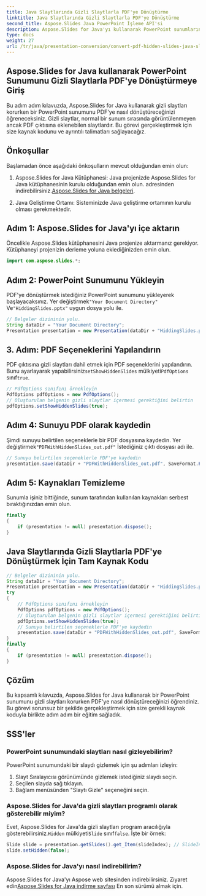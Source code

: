```yaml
---
title: Java Slaytlarında Gizli Slaytlarla PDF'ye Dönüştürme
linktitle: Java Slaytlarında Gizli Slaytlarla PDF'ye Dönüştürme
second_title: Aspose.Slides Java PowerPoint İşleme API'si
description: Aspose.Slides for Java'yı kullanarak PowerPoint sunumlarını gizli slaytlarla PDF'ye nasıl dönüştüreceğinizi öğrenin. Sorunsuz PDF oluşturmak için kaynak kodlu adım adım kılavuzumuzu izleyin.
type: docs
weight: 27
url: /tr/java/presentation-conversion/convert-pdf-hidden-slides-java-slides/
---
```


## Aspose.Slides for Java kullanarak PowerPoint Sunumunu Gizli Slaytlarla PDF'ye Dönüştürmeye Giriş

Bu adım adım kılavuzda, Aspose.Slides for Java kullanarak gizli slaytları korurken bir PowerPoint sunumunu PDF'ye nasıl dönüştüreceğinizi öğreneceksiniz. Gizli slaytlar, normal bir sunum sırasında görüntülenmeyen ancak PDF çıktısına eklenebilen slaytlardır. Bu görevi gerçekleştirmek için size kaynak kodunu ve ayrıntılı talimatları sağlayacağız.

## Önkoşullar

Başlamadan önce aşağıdaki önkoşulların mevcut olduğundan emin olun:

1.  Aspose.Slides for Java Kütüphanesi: Java projenizde Aspose.Slides for Java kütüphanesinin kurulu olduğundan emin olun. adresinden indirebilirsiniz.[Aspose.Slides for Java belgeleri](https://reference.aspose.com/slides/java/).

2. Java Geliştirme Ortamı: Sisteminizde Java geliştirme ortamının kurulu olması gerekmektedir.

## Adım 1: Aspose.Slides for Java'yı içe aktarın

Öncelikle Aspose.Slides kütüphanesini Java projenize aktarmanız gerekiyor. Kütüphaneyi projenizin derleme yoluna eklediğinizden emin olun.

```java
import com.aspose.slides.*;
```

## Adım 2: PowerPoint Sunumunu Yükleyin

 PDF'ye dönüştürmek istediğiniz PowerPoint sunumunu yükleyerek başlayacaksınız. Yer değiştirmek`"Your Document Directory"` Ve`"HiddingSlides.pptx"` uygun dosya yolu ile.

```java
// Belgeler dizininin yolu.
String dataDir = "Your Document Directory";
Presentation presentation = new Presentation(dataDir + "HiddingSlides.pptx");
```

## 3. Adım: PDF Seçeneklerini Yapılandırın

 PDF çıktısına gizli slaytları dahil etmek için PDF seçeneklerini yapılandırın. Bunu ayarlayarak yapabilirsiniz`setShowHiddenSlides` mülkiyeti`PdfOptions` sınıf`true`.

```java
// PdfOptions sınıfını örnekleyin
PdfOptions pdfOptions = new PdfOptions();
// Oluşturulan belgenin gizli slaytlar içermesi gerektiğini belirtin
pdfOptions.setShowHiddenSlides(true);
```

## Adım 4: Sunuyu PDF olarak kaydedin

 Şimdi sunuyu belirtilen seçeneklerle bir PDF dosyasına kaydedin. Yer değiştirmek`"PDFWithHiddenSlides_out.pdf"` İstediğiniz çıktı dosyası adı ile.

```java
// Sunuyu belirtilen seçeneklerle PDF'ye kaydedin
presentation.save(dataDir + "PDFWithHiddenSlides_out.pdf", SaveFormat.Pdf, pdfOptions);
```

## Adım 5: Kaynakları Temizleme

Sunumla işiniz bittiğinde, sunum tarafından kullanılan kaynakları serbest bıraktığınızdan emin olun.

```java
finally
{
    if (presentation != null) presentation.dispose();
}
```

## Java Slaytlarında Gizli Slaytlarla PDF'ye Dönüştürmek İçin Tam Kaynak Kodu

```java
// Belgeler dizininin yolu.
String dataDir = "Your Document Directory";
Presentation presentation = new Presentation(dataDir + "HiddingSlides.pptx");
try
{
	// PdfOptions sınıfını örnekleyin
	PdfOptions pdfOptions = new PdfOptions();
	// Oluşturulan belgenin gizli slaytlar içermesi gerektiğini belirtin
	pdfOptions.setShowHiddenSlides(true);
	// Sunuyu belirtilen seçeneklerle PDF'ye kaydedin
	presentation.save(dataDir + "PDFWithHiddenSlides_out.pdf", SaveFormat.Pdf, pdfOptions);
}
finally
{
	if (presentation != null) presentation.dispose();
}
```

## Çözüm

Bu kapsamlı kılavuzda, Aspose.Slides for Java kullanarak bir PowerPoint sunumunu gizli slaytları korurken PDF'ye nasıl dönüştüreceğinizi öğrendiniz. Bu görevi sorunsuz bir şekilde gerçekleştirmek için size gerekli kaynak koduyla birlikte adım adım bir eğitim sağladık.

## SSS'ler

### PowerPoint sunumundaki slaytları nasıl gizleyebilirim?

PowerPoint sunumundaki bir slaydı gizlemek için şu adımları izleyin:
1. Slayt Sıralayıcısı görünümünde gizlemek istediğiniz slaydı seçin.
2. Seçilen slayda sağ tıklayın.
3. Bağlam menüsünden "Slaytı Gizle" seçeneğini seçin.

### Aspose.Slides for Java'da gizli slaytları programlı olarak gösterebilir miyim?

 Evet, Aspose.Slides for Java'da gizli slaytları program aracılığıyla gösterebilirsiniz.`Hidden` mülkiyeti`Slide` sınıf`false`. İşte bir örnek:

```java
Slide slide = presentation.getSlides().get_Item(slideIndex); // SlideIndex'i gizli slaydın indeksiyle değiştirin
slide.setHidden(false);
```

### Aspose.Slides for Java'yı nasıl indirebilirim?

Aspose.Slides for Java'yı Aspose web sitesinden indirebilirsiniz. Ziyaret edin[Aspose.Slides for Java indirme sayfası](https://releases.aspose.com/slides/java/) En son sürümü almak için.